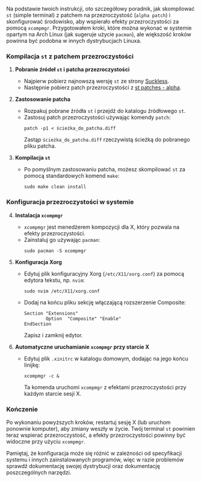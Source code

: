 Na podstawie twoich instrukcji, oto szczegółowy poradnik, jak skompilować `st` (simple terminal) z patchem na przezroczystość (`alpha patch`) i skonfigurować środowisko, aby wspierało efekty przezroczystości za pomocą `xcompmgr`. Przygotowałem kroki, które można wykonać w systemie opartym na Arch Linux (jak sugeruje użycie `pacman`), ale większość kroków powinna być podobna w innych dystrybucjach Linuxa.

### Kompilacja `st` z patchem przezroczystości

1. **Pobranie źródeł `st` i patcha przezroczystości**
   - Najpierw pobierz najnowszą wersję `st` ze strony [Suckless](https://st.suckless.org/).
   - Następnie pobierz patch przezroczystości z [st patches - alpha](https://st.suckless.org/patches/alpha/).

2. **Zastosowanie patcha**
   - Rozpakuj pobrane źródła `st` i przejdź do katalogu źródłowego `st`.
   - Zastosuj patch przezroczystości używając komendy `patch`:
     ```
     patch -p1 < ścieżka_do_patcha.diff
     ```
     Zastąp `ścieżka_do_patcha.diff` rzeczywistą ścieżką do pobranego pliku patcha.

3. **Kompilacja `st`**
   - Po pomyślnym zastosowaniu patcha, możesz skompilować `st` za pomocą standardowych komend `make`:
     ```
     sudo make clean install
     ```

### Konfiguracja przezroczystości w systemie

4. **Instalacja `xcompmgr`**
   - `xcompmgr` jest menedżerem kompozycji dla X, który pozwala na efekty przezroczystości.
   - Zainstaluj go używając `pacman`:
     ```
     sudo pacman -S xcompmgr
     ```

5. **Konfiguracja Xorg**
   - Edytuj plik konfiguracyjny Xorg (`/etc/X11/xorg.conf`) za pomocą edytora tekstu, np. `nvim`:
     ```
     sudo nvim /etc/X11/xorg.conf
     ```
   - Dodaj na końcu pliku sekcję włączającą rozszerzenie Composite:
     ```
     Section "Extensions"
             Option  "Composite" "Enable"
     EndSection
     ```
     Zapisz i zamknij edytor.

6. **Automatyczne uruchamianie `xcompmgr` przy starcie X**
   - Edytuj plik `.xinitrc` w katalogu domowym, dodając na jego końcu linijkę:
     ```
     xcompmgr -c &
     ```
     Ta komenda uruchomi `xcompmgr` z efektami przezroczystości przy każdym starcie sesji X.

### Kończenie
Po wykonaniu powyższych kroków, restartuj sesję X (lub uruchom ponownie komputer), aby zmiany weszły w życie. Twój terminal `st` powinien teraz wspierać przezroczystość, a efekty przezroczystości powinny być widoczne przy użyciu `xcompmgr`.

Pamiętaj, że konfiguracja może się różnić w zależności od specyfikacji systemu i innych zainstalowanych programów, więc w razie problemów sprawdź dokumentację swojej dystrybucji oraz dokumentację poszczególnych narzędzi.

